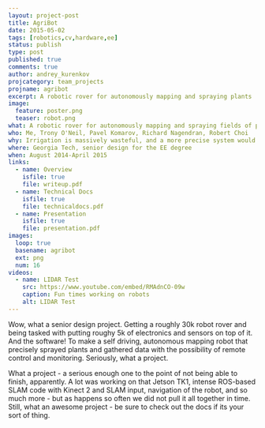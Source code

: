 ```yaml
---
layout: project-post
title: AgriBot
date: 2015-05-02
tags: [robotics,cv,hardware,ee]
status: publish
type: post
published: true
comments: true
author: andrey_kurenkov
projcategory: team_projects
projname: agribot
excerpt: A robotic rover for autonomously mapping and spraying plants
image:
  feature: poster.png
  teaser: robot.png
what: A robotic rover for autonomously mapping and spraying fields of plants
who: Me, Trony O'Neil, Pavel Komarov, Richard Nagendran, Robert Choi 
why: Irrigation is massively wasteful, and a more precise system would be useful. The SLAM part is honestly more exciting.
where: Georgia Tech, senior design for the EE degree
when: August 2014-April 2015
links:
  - name: Overview
    isfile: true
    file: writeup.pdf
  - name: Technical Docs
    isfile: true
    file: technicaldocs.pdf
  - name: Presentation
    isfile: true
    file: presentation.pdf
images:
  loop: true
  basename: agribot
  ext: png
  num: 16
videos:
  - name: LIDAR Test
    src: https://www.youtube.com/embed/RMAdnCO-09w
    caption: Fun times working on robots
    alt: LIDAR Test
---
```

Wow, what a senior design project. Getting a roughly 30k robot rover and being tasked with putting roughy 5k of electronics and sensors on top of it. And the software! To make a self driving, autonomous mapping robot that precisely sprayed plants and gathered data with the possibility of remote control and monitoring. Seriously, what a project.

What a project - a serious enough one to the point of not being able to finish, apparently. A lot was working on that Jetson TK1, intense ROS-based SLAM code with Kinect 2 and SLAM input, navigation of the robot, and so much more - but as happens so often we did not pull it all together in time. Still, what an awesome project - be sure to check out the docs if its your sort of thing.

